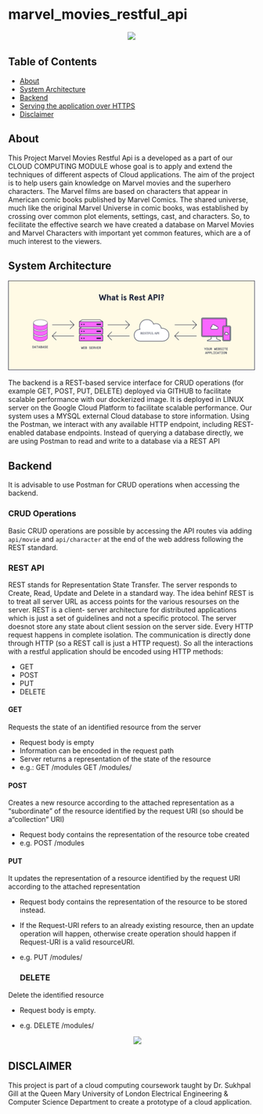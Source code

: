 # marvel_movies_restful_api
<p align="center">
  <img src="https://cdn.shopify.com/s/files/1/1140/8354/articles/header_8bac5658-b4d6-49cb-9ccc-5be5042679b7_1600x.jpg?v=1616651617" />
</p>

## Table of Contents
- [About](#about)
- [System Architecture](#system-architecture)
- [Backend](#backend)
- [Serving the application over HTTPS](#Serving-the-application-over-HTTPS)
 - [Disclaimer](#disclaimer)

## About
This Project Marvel Movies Restful Api is a developed as a part of our CLOUD COMPUTING MODULE whose goal is to apply and extend the techniques of different aspects of Cloud applications. The aim of the project is to help users gain knowledge on Marvel movies and the superhero characters. The Marvel films are based on characters that appear in American comic books published by Marvel Comics. The shared universe, much like the original Marvel Universe in comic books, was established by crossing over common plot elements, settings, cast, and characters. So, to fecilitate the effective search we have created a database on Marvel Movies and Marvel Characters with important yet common features, which are a of much interest to the viewers.

## System Architecture
<p align="center">
  <img src="https://raw.githubusercontent.com/Codecademy/articles/0b631b51723fbb3cc652ef5f009082aa71916e63/images/rest_api.svg" />
</p>
The backend is a REST-based service interface for CRUD operations (for example GET, POST, PUT, DELETE) deployed via GITHUB to facilitate scalable performance with our dockerized image.  It is deployed in LINUX server on the Google Cloud Platform to facilitate scalable performance. Our system uses a MYSQL external Cloud database to store information. 
Using the Postman, we  interact with any available HTTP endpoint, including REST-enabled database endpoints. Instead of querying a database directly, we are using Postman to read and write to a database via a REST API

## Backend
It is advisable to use Postman for CRUD operations when accessing the backend.
### CRUD Operations
Basic CRUD operations are possible by accessing the API routes via adding ``api/movie`` and ``api/character`` at the end of the web address following the REST standard.
### REST API 
REST stands for Representation State Transfer. 
The server responds to Create, Read, Update and Delete in a standard way.
The idea behinf REST is to treat all server URL as access points for the various resourses on the server.
REST is a client- server architecture for distributed applications which is just a set of guidelines and not a specific protocol.
The server doesnot store any state about client session on the server side. Every HTTP request happens in complete isolation.
The communication is directly done through HTTP (so a
REST call is just a HTTP request). So all the interactions
with a restful application should be encoded using HTTP
methods:
- GET
- POST
-  PUT 
-  DELETE
#### GET
Requests the state of an identified
resource from the server
- Request body is empty
- Information can be encoded in the request path
- Server returns a representation of the state of the resource
- e.g.: GET /modules
GET /modules/<module-id>

#### POST
Creates a new resource according to
the attached representation as a “subordinate” of the
resource identified by the request URI (so should be a“collection” URI)
- Request body contains the representation of the resource tobe created
- e.g. POST /modules
#### PUT 
  It updates the representation of a resource identified by the request URI according to the attached representation
- Request body contains the representation of the resource to be stored instead.
- If the Request-URI refers to an already existing resource, then an update operation will happen, otherwise create operation should happen if Request-URI is a valid resourceURI.
- e.g. PUT /modules/<module-id>
  
  ### DELETE
  
 Delete the identified resource
- Request body is empty.
- e.g. DELETE /modules/<module-id>
  
  <p align="center">
  <img src="https://phpenthusiast.com/theme/assets/images/blog/what_is_rest_api.png" />
</p>
  
  ## DISCLAIMER
This project is part of a cloud computing coursework taught by Dr. Sukhpal Gill at the Queen Mary University of London Electrical Engineering & Computer Science Department to create a prototype of a cloud application.


